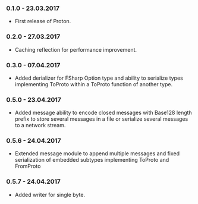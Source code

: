 ### 0.1.0 - 23.03.2017
* First release of Proton.
### 0.2.0 - 27.03.2017
* Caching reflection for performance improvement.
### 0.3.0 - 07.04.2017
* Added derializer for FSharp Option type and ability to serialize types implementing ToProto within a ToProto function of another type.
### 0.5.0 - 23.04.2017
* Added message ability to encode closed messages with Base128 length prefix to store several messages in a file or serialize several messages to a network stream.
### 0.5.6 - 24.04.2017
* Extended message module to append multiple messages and fixed serialization of embedded subtypes implementing ToProto and FromProto
### 0.5.7 - 24.04.2017
* Added writer for single byte.
